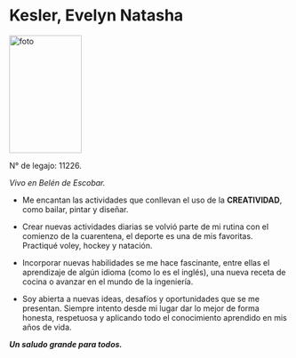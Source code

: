 # Kesler, Evelyn Natasha 
<img src="https://user-images.githubusercontent.com/63482960/79351704-62614400-7f0f-11ea-9da8-fa5e285355db.jpg" alt="foto" width=130 height=212>

N° de legajo: 11226.

*Vivo en Belén de Escobar.*

- Me encantan las actividades que conllevan el uso de la **CREATIVIDAD**, como bailar, pintar y diseñar. 

- Crear nuevas actividades diarias se volvió parte de mi rutina con el comienzo de la cuarentena, el deporte es una de mis favoritas. Practiqué voley, hockey y natación. 

- Incorporar nuevas habilidades se me hace fascinante, entre ellas el aprendizaje de algún idioma (como lo es el inglés), una nueva receta de cocina o avanzar en el mundo de la ingeniería.

- Soy abierta a nuevas ideas, desafíos y oportunidades que se me presentan. Siempre intento desde mi lugar dar lo mejor de forma honesta, respetuosa y aplicando todo el conocimiento aprendido en mis años de vida. 

***Un saludo grande para todos.***
